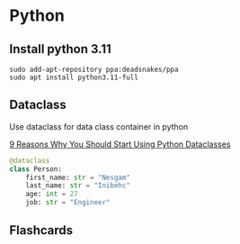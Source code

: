 # Python

## Install python 3.11
```
sudo add-apt-repository ppa:deadsnakes/ppa
sudo apt install python3.11-full
```
## Dataclass

Use dataclass for data class container in python

[9 Reasons Why You Should Start Using Python Dataclasses](https://towardsdatascience.com/9-reasons-why-you-should-start-using-python-dataclasses-98271adadc66)


```python
@dataclass
class Person:
    first_name: str = "Nesgam"
    last_name: str = "Inibehc"
    age: int = 27
    job: str = "Engineer"
```

## Flashcards